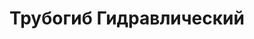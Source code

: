 ---
id: '42'
title: Трубогиб Гидравлический
description: Залог 3000 рублей
price: '400'
order: 42
default_thumbnail_image: images/trubogib_sm.jpg
default_original_image: images/trubogib.jpg
category: content/category/07specteh.md
featured: true
layout: product
---